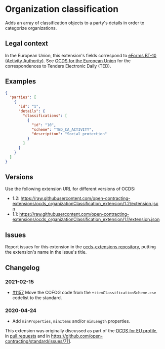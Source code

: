 # Organization classification

Adds an array of classification objects to a party's details in order to categorize organizations.

## Legal context

In the European Union, this extension's fields correspond to [eForms BT-10 (Activity Authority)](https://github.com/eForms/eForms). See [OCDS for the European Union](http://standard.open-contracting.org/profiles/eu/master/en/) for the correspondences to Tenders Electronic Daily (TED).

## Examples

```json
{
  "parties": [
    {
      "id": "1",
      "details": {
        "classifications": [
          {
            "id": "10",
            "scheme": "TED_CA_ACTIVITY",
            "description": "Social protection"
          }
        ]
      }
    }
  ]
}
```

## Versions

Use the following extension URL for different versions of OCDS:

* 1.2: https://raw.githubusercontent.com/open-contracting-extensions/ocds_organizationClassification_extension/1.2/extension.json
* 1.1: https://raw.githubusercontent.com/open-contracting-extensions/ocds_organizationClassification_extension/1.1/extension.json

## Issues

Report issues for this extension in the [ocds-extensions repository](https://github.com/open-contracting/ocds-extensions/issues), putting the extension's name in the issue's title.

## Changelog

### 2021-02-15

* [#1157](https://github.com/open-contracting/standard/issues/1157) Move the COFOG code from the `+itemClassificationScheme.csv` codelist to the standard.

### 2020-04-24

* Add `minProperties`, `minItems` and/or `minLength` properties.

This extension was originally discussed as part of the [OCDS for EU profile](https://github.com/open-contracting-extensions/european-union/issues), in [pull requests](https://github.com/open-contracting-extensions/ocds_organizationClassification_extension/pulls?q=is%3Apr+is%3Aclosed) and in <https://github.com/open-contracting/standard/issues/711>.

